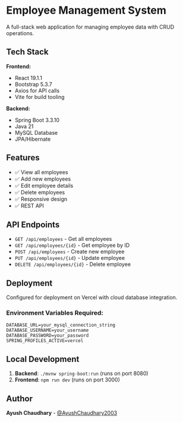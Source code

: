 # Employee Management System

A full-stack web application for managing employee data with CRUD operations.

## Tech Stack

**Frontend:**
- React 19.1.1
- Bootstrap 5.3.7
- Axios for API calls
- Vite for build tooling

**Backend:**
- Spring Boot 3.3.10
- Java 21
- MySQL Database
- JPA/Hibernate

## Features

- ✅ View all employees
- ✅ Add new employees
- ✅ Edit employee details
- ✅ Delete employees
- ✅ Responsive design
- ✅ REST API

## API Endpoints

- `GET /api/employees` - Get all employees
- `GET /api/employees/{id}` - Get employee by ID
- `POST /api/employees` - Create new employee
- `PUT /api/employees/{id}` - Update employee
- `DELETE /api/employees/{id}` - Delete employee

## Deployment

Configured for deployment on Vercel with cloud database integration.

### Environment Variables Required:
```
DATABASE_URL=your_mysql_connection_string
DATABASE_USERNAME=your_username
DATABASE_PASSWORD=your_password
SPRING_PROFILES_ACTIVE=vercel
```

## Local Development

1. **Backend**: `./mvnw spring-boot:run` (runs on port 8080)
2. **Frontend**: `npm run dev` (runs on port 3000)

## Author

**Ayush Chaudhary** - [@AyushChaudhary2003](https://github.com/AyushChaudhary2003)

